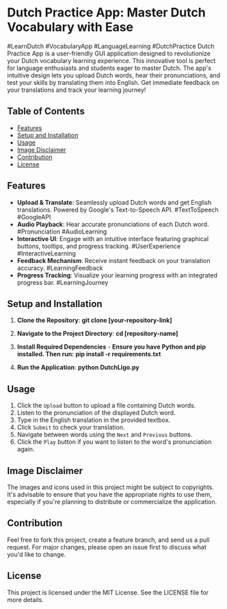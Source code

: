 # Dutch Practice App: Master Dutch Vocabulary with Ease

#LearnDutch #VocabularyApp #LanguageLearning #DutchPractice
Dutch Practice App is a user-friendly GUI application designed to revolutionize your Dutch vocabulary learning experience. This innovative tool is perfect for language enthusiasts and students eager to master Dutch. The app's intuitive design lets you upload Dutch words, hear their pronunciations, and test your skills by translating them into English. Get immediate feedback on your translations and track your learning journey!

## Table of Contents

- [Features](#features)
- [Setup and Installation](#setup-and-installation)
- [Usage](#usage)
- [Image Disclaimer](#image-disclaimer)
- [Contribution](#contribution)
- [License](#license)

## Features

- **Upload & Translate**: Seamlessly upload Dutch words and get English translations. Powered by Google's Text-to-Speech API. #TextToSpeech #GoogleAPI
- **Audio Playback**: Hear accurate pronunciations of each Dutch word. #Pronunciation #AudioLearning
- **Interactive UI**: Engage with an intuitive interface featuring graphical buttons, tooltips, and progress tracking. #UserExperience #InteractiveLearning
- **Feedback Mechanism**: Receive instant feedback on your translation accuracy. #LearningFeedback
- **Progress Tracking**: Visualize your learning progress with an integrated progress bar. #LearningJourney
## Setup and Installation

1. **Clone the Repository**: 
   **git clone [your-repository-link]**

2. **Navigate to the Project Directory**:
   **cd [repository-name]**

3. **Install Required Dependencies** - 
   **Ensure you have Python and pip installed. Then run:**
   **pip install -r requirements.txt**

4. **Run the Application**:
   **python DutchLigo.py**

## Usage

1. Click the `Upload` button to upload a file containing Dutch words.
2. Listen to the pronunciation of the displayed Dutch word.
3. Type in the English translation in the provided textbox.
4. Click `Submit` to check your translation.
5. Navigate between words using the `Next` and `Previous` buttons.
6. Click the `Play` button if you want to listen to the word's pronunciation again.

## Image Disclaimer

The images and icons used in this project might be subject to copyrights. It's advisable to ensure that you have the appropriate rights to use them, especially if you're planning to distribute or commercialize the application.

## Contribution

Feel free to fork this project, create a feature branch, and send us a pull request. For major changes, please open an issue first to discuss what you'd like to change.

## License

This project is licensed under the MIT License. See the LICENSE file for more details.



